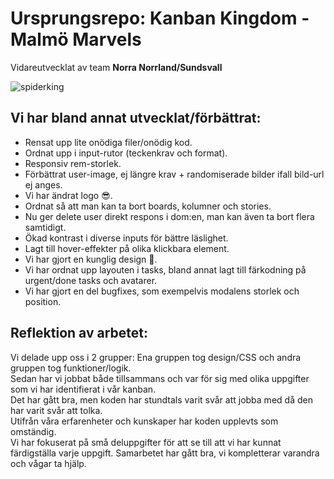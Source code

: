 # Ursprungsrepo: Kanban Kingdom - Malmö Marvels
Vidareutvecklat av team **Norra Norrland/Sundsvall**

![spiderking](https://github.com/JerryChas/kanban_kingdom/assets/145006841/39979ce9-f2e1-4e54-8c27-2920589d5b77)

## Vi har bland annat utvecklat/förbättrat:
* Rensat upp lite onödiga filer/onödig kod.
* Ordnat upp i input-rutor (teckenkrav och format).
* Responsiv rem-storlek.
* Förbättrat user-image, ej längre krav + randomiserade bilder ifall bild-url ej anges.
* Vi har ändrat logo 😎.
* Ordnat så att man kan ta bort boards, kolumner och stories.
* Nu ger delete user direkt respons i dom:en, man kan även ta bort flera samtidigt.
* Ökad kontrast i diverse inputs för bättre läslighet.
* Lagt till hover-effekter på olika klickbara element.
* Vi har gjort en kunglig design 👑.
* Vi har ordnat upp layouten i tasks, bland annat lagt till färkodning på urgent/done tasks och avatarer.
* Vi har gjort en del bugfixes, som exempelvis modalens storlek och position.

## Reflektion av arbetet:
Vi delade upp oss i 2 grupper: Ena gruppen tog design/CSS och andra gruppen tog funktioner/logik.   
Sedan har vi jobbat både tillsammans och var för sig med olika uppgifter som vi har identifierat i vår kanban.      
Det har gått bra, men koden har stundtals varit svår att jobba med då den har varit svår att tolka.     
Utifrån våra erfarenheter och kunskaper har koden upplevts som omständig.      
Vi har fokuserat på små deluppgifter för att se till att vi har kunnat färdigställa varje uppgift. Samarbetet har gått bra, vi kompletterar varandra och vågar ta hjälp. 